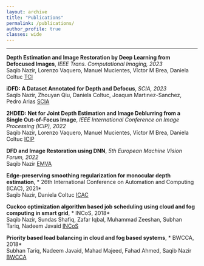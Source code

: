 ```yaml
---
layout: archive
title: "Publications"
permalink: /publications/
author_profile: true
classes: wide
---
```



---

**Depth Estimation and Image Restoration by Deep Learning from Defocused Images**, *IEEE Trans. Computational Imaging, 2023*  
Saqib Nazir, Lorenzo Vaquero, Manuel Mucientes, Víctor M Brea, Daniela Coltuc
[TCI](https://scholar.google.com/citations?view_op=view_citation&hl=en&user=3nLzb24AAAAJ&citation_for_view=3nLzb24AAAAJ:LkGwnXOMwfcC)

**iDFD: A Dataset Annotated for Depth and Defocus**, *SCIA, 2023*  
Saqib Nazir, Zhouyan Qiu, Daniela Coltuc, Joaquın Martınez-Sanchez, Pedro Arias
[SCIA](https://github.com/saqibnaziir/iDFD)


**2HDED: Net for Joint Depth Estimation and Image Deblurring from a Single Out-of-Focus Image**, *IEEE International Conference on Image Processing (ICIP), 2022*  
Saqib Nazir, Lorenzo Vaquero, Manuel Mucientes, Víctor M Brea, Daniela Coltuc 
[ICIP](https://ieeexplore.ieee.org/stamp/stamp.jsp?arnumber=9897352)

**DFD and Image Restoration using DNN**, *5th European Machine Vision Forum, 2022*  
Saqib Nazir 
[EMVA](https://emvf-2022.emva.b2match.io/components/19272?session=c2Vzc2lvbjoxMjc5NDE%3D)

**Edge-preserving smoothing regularization for monocular depth estimation**, * 26th International Conference on Automation and Computing (ICAC), 2021*  
Saqib Nazir, Daniela Coltuc 
[ICAC](https://ieeexplore.ieee.org/stamp/stamp.jsp?arnumber=9594153)


**Cuckoo optimization algorithm based job scheduling using cloud and fog computing in smart grid**, * INCoS, 2018*  
Saqib Nazir, Sundas Shafiq, Zafar Iqbal, Muhammad Zeeshan, Subhan Tariq, Nadeem Javaid
[INCoS]([https://ieeexplore.ieee.org/stamp/stamp.jsp?arnumber=9594153](https://link.springer.com/chapter/10.1007/978-3-319-98557-2_4))


**Priority based load balancing in cloud and fog based systems**, * BWCCA, 2018*  
Subhan Tariq, Nadeem Javaid, Mahad Majeed, Fahad Ahmed, Saqib Nazir
[BWCCA]([https://ieeexplore.ieee.org/stamp/stamp.jsp?arnumber=9594153](https://link.springer.com/chapter/10.1007/978-3-030-02613-4_65))



